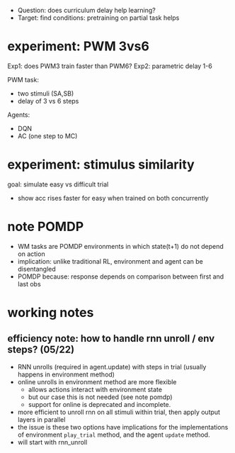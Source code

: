 - Question: does curriculum delay help learning?
- Target: find conditions: pretraining on partial task helps


# experiment: PWM 3vs6

Exp1: does PWM3 train faster than PWM6? 
Exp2: parametric delay 1-6

PWM task: 
  * two stimuli (SA,SB)
  * delay of 3 vs 6 steps

Agents:
  * DQN
  * AC (one step to MC)


# experiment: stimulus similarity

goal: simulate easy vs difficult trial
 * show acc rises faster for easy when trained on both concurrently

# note POMDP

* WM tasks are POMDP environments in which state(t+1) do not depend on action
* implication: unlike traditional RL, environment and agent can be disentangled 
* POMDP because: response depends on comparison between first and last obs

# working notes

## efficiency note: how to handle rnn unroll / env steps? (05/22)
- RNN unrolls (required in agent.update) with steps in trial (usually happens in environment method)
- online unrolls in environment method are more flexible
  - allows actions interact with environment state
  - but our case this is not needed (see note pomdp)
  - support for online is deprecated and incomplete.
- more efficient to unroll rnn on all stimuli within trial, then apply output layers in parallel
- the issue is these two options have implications for the implementations of environment `play_trial`  method, and the agent `update` method. 
- will start with rnn_unroll
